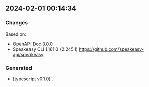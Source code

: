

## 2024-02-01 00:14:34
### Changes
Based on:
- OpenAPI Doc 3.0.0 
- Speakeasy CLI 1.161.0 (2.245.1) https://github.com/speakeasy-api/speakeasy
### Generated
- [typescript v0.1.0] .